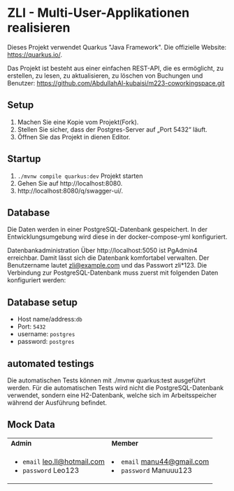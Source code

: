 # ZLI - Multi-User-Applikationen realisieren 

Dieses Projekt verwendet Quarkus "Java Framework". Die offizielle Website: https://quarkus.io/.

Das Projekt ist besteht aus einer einfachen REST-API, die es ermöglicht, zu erstellen, zu lesen, zu aktualisieren, zu löschen von
Buchungen und Benutzer: https://github.com/AbdullahAl-kubaisi/m223-coworkingspace.git

## Setup

1. Machen Sie eine Kopie vom Projekt(Fork).
1. Stellen Sie sicher, dass der Postgres-Server auf „Port 5432“ läuft.
1. Öffnen Sie das Projekt in dienen Editor.


## Startup

1. `./mvnw compile quarkus:dev` Projekt starten
2. Gehen Sie auf http://localhost:8080.
3. http://localhost:8080/q/swagger-ui/.

## Database

Die Daten werden in einer PostgreSQL-Datenbank gespeichert. In der Entwicklungsumgebung wird diese in der docker-compose-yml konfiguriert.

Datenbankadministration
Über http://localhost:5050 ist PgAdmin4 erreichbar. Damit lässt sich die Datenbank komfortabel verwalten. Der Benutzername lautet zli@example.com und das Passwort zli*123. Die Verbindung zur PostgreSQL-Datenbank muss zuerst mit folgenden Daten konfiguriert werden:


## Database setup

- Host name/address:`db`
- Port: `5432`
- username: `postgres`
- password: `postgres`


## automated testings

Die automatischen Tests können mit ./mvnw quarkus:test ausgeführt werden. Für die automatischen Tests wird nicht die PostgreSQL-Datenbank verwendet, sondern eine H2-Datenbank, welche sich im Arbeitsspeicher während der Ausführung befindet.

## Mock Data

<table>
 <tr>
    <td><b style="font-size:15px">Admin</b></td>
    <td><b style="font-size:15px">Member</b></td>
 </tr>
 <tr>
    <td>

- `email` leo.ll@hotmail.com
- `password` Leo123
    </td>
    <td>
- `email` manu44@gmail.com
- `password` Manuuu123
    </td>
 </tr>
</table>
